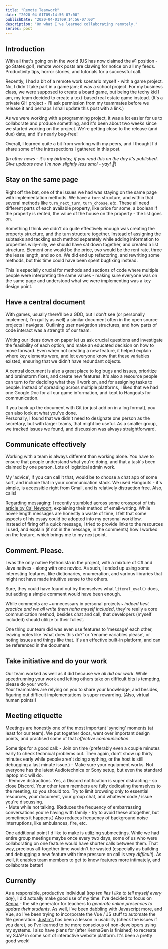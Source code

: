 ```yaml
---
title: "Remote Teamwork"
date: "2020-04-01T09:14:56-07:00"
publishDate: "2020-04-01T09:14:56-07:00"
description: "On what I've learned collaborating remotely."
series: post
---
```


## Introduction
With all that's going on in the world (US has now claimed the #1 position - go States go!), remote work posts are clawing for notice on all my feeds. Productivity tips, horror stories, and tutorials for a successful call.  

Recently, I had a bit of a remote work scenario myself - with a game project. No, I didn't take part in a game jam; it was a school project. For my business class, we were supposed to create a board game, but being the techy kid I am, my team decided to create a text-based real estate game instead. (It's a private GH project - I'll ask permission from my teammates before we release it and perhaps I shall update this post with a link.)  

As we were working with a programming project, it was a lot easier for us to collaborate and produce something, and it's been about two weeks since we started working on the project. We're getting close to the release (and due) date, and it's nearly bug-free!  

Overall, I learned quite a bit from working with my peers, and I thought I'd share some of the introspections I gathered in this post.  

(*In other news - it's my birthday, if you read this on the day it's published. Give updoots now. I'm now slightly less smol - yay! :tada:*)

## Stay on the same page
Right off the bat, one of the issues we had was staying on the same page with implementation methods. We have a `turn` structure, and within that several methods like `turn_next_turn`, `turn_choose`, *etc*. These all need different parts of each available property, like price for some, a boolean if the property is rented, the value of the house on the property - the list goes on.  

Something I think we didn't do quite effectively enough was creating the property structure, and the turn structure together. Instead of assigning the subtasks and tackling each method separately while adding information to properties willy-nilly, we should have sat down together, and created a list structure. Element one would be the price, two would be the rent rate, three the lease length, and so on. We did end up refactoring, and rewriting some methods, but this time could have been spent bugfixing instead.  

This is especially crucial for methods and sections of code where multiple people were interpreting the same values - making sure everyone was on the same page and understood what we were implementing was a key design point.

## Have a central document
With games, usually there'll be a GDD, but I don't see (or personally implement, I'm guilty as well) a similar document often in the open source projects I navigate. Outlining user navigation structures, and how parts of code interact was a strength of our team.  

Writing our ideas down on paper let us ask crucial questions and investigate the feasibility of each option, and make an educated decision on how to move forward. Even when not creating a new feature, it helped explain where key elements were, and let everyone know that these variables existed, ensuring that we didn't have redundant objects.  

A central document is also a great place to log bugs and issues, prioritize and brainstorm fixes, and create new features. It's also a resource people can turn to for deciding what they'll work on, and for assigning tasks to people. Instead of spreading across multiple platforms, I liked that we had one Google Doc for all our game information, and kept to Hangouts for communication.  

If you back up the document with Git (or just add on in a log format), you can also look at what you've done.  
Personally, I found that we didn't need to designate one person as the secretary, but with larger teams, that might be useful. As a smaller group, we tracked issues we found, and discussion was always straightforward.  

## Communicate effectively
Working with a team is always different than working alone. You have to ensure that people understand what you're doing, and that a task's been claimed by one person. Lots of logistical admin work.  

My 'advice', if you can call it that, would be to choose a chat app of some sort, and include that in your communication stack. We used Hangouts - it's simple, is accessible right from Gmail, and is relatively distraction free. Also, calls! 

Regarding messaging: I recently stumbled across some crosspost of [this article by Cal Newport](https://www.calnewport.com/blog/2016/04/19/write-longer-emails/), explaining their method of email-writing. While novel-length messages are honestly a waste of time, I felt that some aspects of his essay could be adopted into my personal workflow.  
Instead of firing off a quick message, I tried to provide links to the resources I used, and explain (if not in the message, in the comments) how I worked on the feature, which brings me to my next point.

## Comment. Please.
I was the only native Pythonista in the project, with a mixture of C# and Java natives - along with one novice. As such, I ended up using some interesting features, like dictionaries, enumeration, and various libraries that might not have made intuitive sense to the others.  

Sure, they could have found out by themselves what `literal_eval()` does, but adding a simple comment would have been enough.  

While comments are ~unnecessary in personal projects~ *indeed best practice and we all write them haha myself included*, they're really a core communication method, besides chat and call, that developers (myself included) should utilize to their fullest.  

One thing our team did was even use features to 'message' each other, leaving notes like 'what does this do?' or 'rename variables please', or noting issues and things like that. It's an effective built-in platform, and can be referenced in the document.  

## Take initiative and do your work
Our team worked as well as it did because we *all did our work*. While speedrunning your work and letting others take on difficult bits is tempting, please do your work.  
Your teammates are relying on you to share your knowledge, and besides, figuring out difficult implementations is super rewarding. (Also, virtual human points!)

## Meeting etiquette
Meetings are honestly one of the most important 'syncing' moments (at least for our team). We put together docs, went over important design points, and practised some of that *effective communication*.  

Some tips for a good call:
	- Join on time (preferably even a couple minutes early to check technical problems out. Then again, don't show up thirty minutes early while people aren't doing anything, or the host is still debugging a last minute issue.)
	- Make sure your equipment works. Not everyone has the latest Audiotechnica or Sony setup, but even the standard laptop mic will do.  
	- Remove distractions. Yes, a Discord notification is super distracting - so close Discord. Your other team members are fully dedicating themselves to the meeting, so you should too. Try to limit browsing only to essential resources, your document, your group chat, and whatever code / issue you're discussing.  
	- Mute while not talking. (Reduces the frequency of embarrassing conversations you're having with family - try to avoid these altogether, but sometimes it happens.) Also reduces frequency of background noise interruptions, like ambulances, fire, etc.
    
One additional point I'd like to make is utilizing submeetings. While we had entire group meetings maybe once every two days, some of us who were collaborating on one feature would have shorter calls between them. That way, precious all-together time wouldn't be wasted (especially as building and debugging a new feature with time pressure on call is *very difficult*). As well, it enables team members to get to know features more intimately, and collaborate better!

## Currently
As a responsible, productive individual (*top ten lies I like to tell myself every day*), I did actually make good use of my time. I've decided to focus on [Kenna](https://kewbish.github.io/kenna) - the site generator for teachers to *generate online presences to update their students*. As well, I've been dabbling with Javascript more, and Vue, so I've been trying to incorporate the Vue / JS stuff to automate the file generation. [Justin's](https://github.com/kewbish/justin) has been a lesson in usability (check the issues if you dare), so I've learned to be more conscious of non-developers using my systems. I also have plans for (after KennaGen is finished) to recreate my SJAP in some sort of interactive website platform. It's been a pretty good week!  
